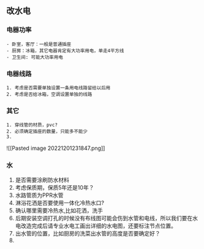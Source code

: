 ## 改水电
### 电器功率
	- 卧室，客厅：一般是普通插座
	- 厨房：冰箱，其它电器肯定有大功率用电，单走4平方线
	- 卫生间: 可能大功率用电
### 电器线路
	1. 考虑是否需要单独设置一条用电线路留给以后用
	2. 考虑是否给冰箱，空调设置单独的线路 
 
### 其它
	1. 穿线管的材质，pvc?
	2. 必须确定插座的数量，只能多不能少
	3. 
	
![[Pasted image 20221201231847.png]]
### 水
1. 是否需要涂刷防水材料
2. 考虑保质期，保质5年还是10年？
3. 水路管质为PPR水管
4. 淋浴花洒是否要使用一体化冷热水口?
5. 确认哪里需要冷热水,比如花洒，洗手
6. 后期安装空调打孔的时候没有布线图可能会伤到水管和电线，所以我们要在水电改造完成后请专业水电工画出详细的水电图，还要标注节点位置。
7. 出水管的位置，比如厨房的洗菜出水管的高度是否要确定好？
8. 
